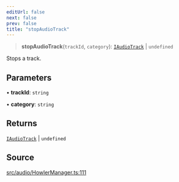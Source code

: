 ```yaml
---
editUrl: false
next: false
prev: false
title: "stopAudioTrack"
---
```


> **stopAudioTrack**(`trackId`, `category`): [`IAudioTrack`](/api/interfaces/iaudiotrack/) \| `undefined`

Stops a track.

## Parameters

• **trackId**: `string`

• **category**: `string`

## Returns

[`IAudioTrack`](/api/interfaces/iaudiotrack/) \| `undefined`

## Source

[src/audio/HowlerManager.ts:111](https://github.com/relishinc/dill-pixel/blob/543438455c9a47928084300159416186c2aa1095/src/audio/HowlerManager.ts#L111)
